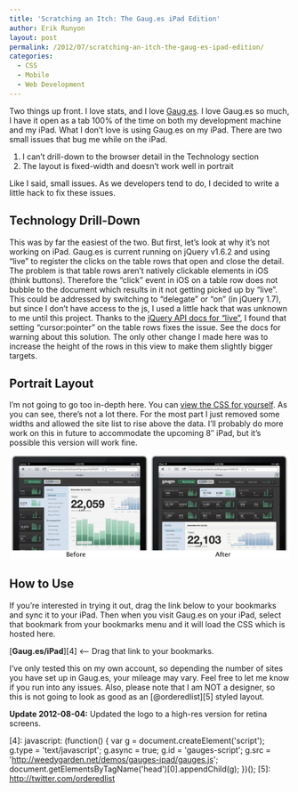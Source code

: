 ```yaml
---
title: 'Scratching an Itch: The Gaug.es iPad Edition'
author: Erik Runyon
layout: post
permalink: /2012/07/scratching-an-itch-the-gaug-es-ipad-edition/
categories:
  - CSS
  - Mobile
  - Web Development
---
```

Two things up front. I love stats, and I love [Gaug.es][1]. I love Gaug.es so much, I have it open as a tab 100% of the time on both my development machine and my iPad. What I don’t love is using Gaug.es on my iPad. There are two small issues that bug me while on the iPad.

1.  I can’t drill-down to the browser detail in the Technology section
2.  The layout is fixed-width and doesn’t work well in portrait

Like I said, small issues. As we developers tend to do, I decided to write a little hack to fix these issues.
<!-- more -->
## Technology Drill-Down

This was by far the easiest of the two. But first, let’s look at why it’s not working on iPad. Gaug.es is current running on jQuery v1.6.2 and using “live” to register the clicks on the table rows that open and close the detail. The problem is that table rows aren’t natively clickable elements in iOS (think buttons). Therefore the “click” event in iOS on a table row does not bubble to the document which results in it not getting picked up by “live”. This could be addressed by switching to “delegate” or “on” (in jQuery 1.7), but since I don’t have access to the js, I used a little hack that was unknown to me until this project. Thanks to the [jQuery API docs for “live”][2], I found that setting “cursor:pointer” on the table rows fixes the issue. See the docs for warning about this solution. The only other change I made here was to increase the height of the rows in this view to make them slightly bigger targets.

## Portrait Layout

I’m not going to go too in-depth here. You can [view the CSS for yourself][3]. As you can see, there’s not a lot there. For the most part I just removed some widths and allowed the site list to rise above the data. I’ll probably do more work on this in future to accommodate the upcoming 8″ iPad, but it’s possible this version will work fine.

<img class="alignnone size-full wp-image-331 noborder" title="Before and after layout adjustments" src="/images/2012/gauges-side-by-side.jpg" alt="Before and after layout adjustments" />

## How to Use

If you’re interested in trying it out, drag the link below to your bookmarks and sync it to your iPad. Then when you visit Gaug.es on your iPad, select that bookmark from your bookmarks menu and it will load the CSS which is hosted here.

[**Gaug.es/iPad**][4] <– Drag that link to your bookmarks.

I’ve only tested this on my own account, so depending the number of sites you have set up in Gaug.es, your mileage may vary. Feel free to let me know if you run into any issues. Also, please note that I am NOT a designer, so this is not going to look as good as an [@orderedlist][5] styled layout.

**Update 2012-08-04:** Updated the logo to a high-res version for retina screens.

 [1]: http://gaug.es
 [2]: http://api.jquery.com/live/
 [3]: /demos/gauges-ipad/gauges.css
 [4]: javascript: (function() { var g   = document.createElement('script'); g.type  = 'text/javascript'; g.async = true; g.id    = 'gauges-script'; g.src = 'http://weedygarden.net/demos/gauges-ipad/gauges.js'; document.getElementsByTagName('head')[0].appendChild(g); })();
 [5]: http://twitter.com/orderedlist